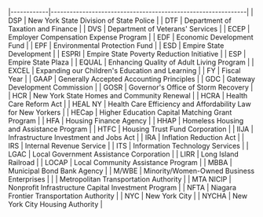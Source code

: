 |------------|--------------------------------------------------------------|
| DSP        | New York State Division of State Police                      |
| DTF        | Department of Taxation and Finance                           |
| DVS        | Department of Veterans' Services                             |
| ECEP       | Employer Compensation Expense Program                        |
| EDF        | Economic Development Fund                                    |
| EPF        | Environmental Protection Fund                                |
| ESD        | Empire State Development                                     |
| ESPRI      | Empire State Poverty Reduction Initiative                    |
| ESP        | Empire State Plaza                                           |
| EQUAL      | Enhancing Quality of Adult Living Program                    |
| EXCEL      | Expanding our Children's Education and Learning              |
| FY         | Fiscal Year                                                  |
| GAAP       | Generally Accepted Accounting Principles                     |
| GDC        | Gateway Development Commission                               |
| GOSR       | Governor's Office of Storm Recovery                          |
| HCR        | New York State Homes and Community Renewal                   |
| HCRA       | Health Care Reform Act                                       |
| HEAL NY    | Health Care Efficiency and Affordability Law for New Yorkers |
| HECap      | Higher Education Capital Matching Grant Program              |
| HFA        | Housing Finance Agency                                       |
| HHAP       | Homeless Housing and Assistance Program                      |
| HTFC       | Housing Trust Fund Corporation                               |
| IIJA       | Infrastructure Investment and Jobs Act                       |
| IRA        | Inflation Reduction Act                                      |
| IRS        | Internal Revenue Service                                     |
| ITS        | Information Technology Services                              |
| LGAC       | Local Government Assistance Corporation                      |
| LIRR       | Long Island Railroad                                         |
| LOCAP      | Local Community Assistance Program                           |
| MBBA       | Municipal Bond Bank Agency                                   |
| M/WBE      | Minority/Women-Owned Business Enterprises                    |
|            | Metropolitan Transportation Authority                        |
| MTA  NICIP | Nonprofit Infrastructure Capital Investment Program          |
| NFTA       | Niagara Frontier Transportation Authority                    |
| NYC        | New York City                                                |
| NYCHA      | New York City Housing Authority                              |